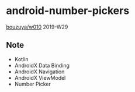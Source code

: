 # android-number-pickers

[bouzuya/w010][] 2019-W29

## Note

- Kotlin
- AndroidX Data Binding
- AndroidX Navigation
- AndroidX ViewModel
- Number Picker

[bouzuya/w010]: https://github.com/bouzuya/w010
